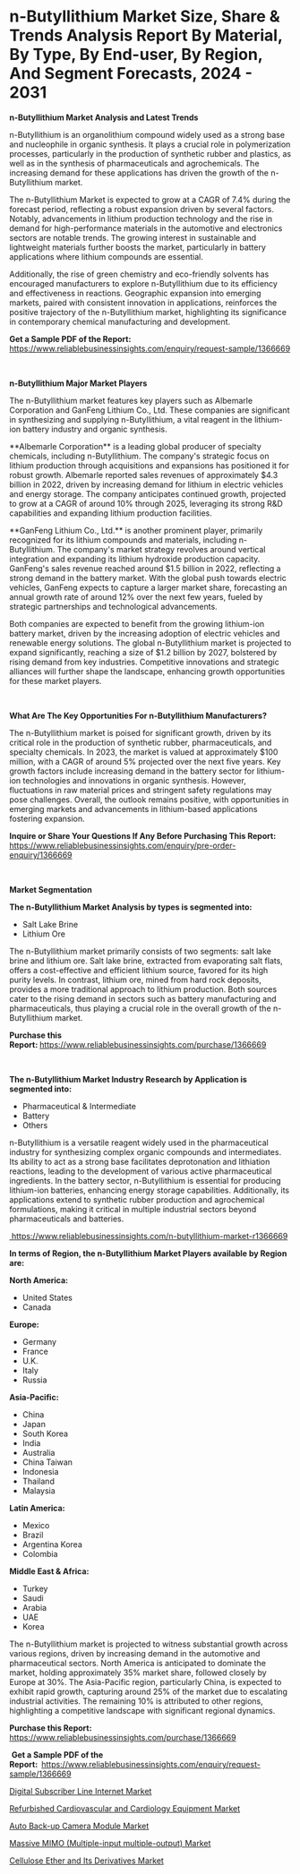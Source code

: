 <p><h1>n-Butyllithium Market Size, Share & Trends Analysis Report By Material, By Type, By End-user, By Region, And Segment Forecasts, 2024 - 2031</h1></p><p><strong>n-Butyllithium Market Analysis and Latest Trends</strong></p>
<p><p>n-Butyllithium is an organolithium compound widely used as a strong base and nucleophile in organic synthesis. It plays a crucial role in polymerization processes, particularly in the production of synthetic rubber and plastics, as well as in the synthesis of pharmaceuticals and agrochemicals. The increasing demand for these applications has driven the growth of the n-Butyllithium market.</p><p>The n-Butyllithium Market is expected to grow at a CAGR of 7.4% during the forecast period, reflecting a robust expansion driven by several factors. Notably, advancements in lithium production technology and the rise in demand for high-performance materials in the automotive and electronics sectors are notable trends. The growing interest in sustainable and lightweight materials further boosts the market, particularly in battery applications where lithium compounds are essential.</p><p>Additionally, the rise of green chemistry and eco-friendly solvents has encouraged manufacturers to explore n-Butyllithium due to its efficiency and effectiveness in reactions. Geographic expansion into emerging markets, paired with consistent innovation in applications, reinforces the positive trajectory of the n-Butyllithium market, highlighting its significance in contemporary chemical manufacturing and development.</p></p>
<p><strong>Get a Sample PDF of the Report:&nbsp;</strong> <a href="https://www.reliablebusinessinsights.com/enquiry/request-sample/1366669?utm_campaign=1109&utm_medium=2&utm_source=Github&utm_content=ia&utm_term=11102024&utm_id=n-butyllithium">https://www.reliablebusinessinsights.com/enquiry/request-sample/1366669</a></p>
<p>&nbsp;</p>
<p><strong>n-Butyllithium Major Market Players</strong></p>
<p><p>The n-Butyllithium market features key players such as Albemarle Corporation and GanFeng Lithium Co., Ltd. These companies are significant in synthesizing and supplying n-Butyllithium, a vital reagent in the lithium-ion battery industry and organic synthesis.</p><p>**Albemarle Corporation** is a leading global producer of specialty chemicals, including n-Butyllithium. The company's strategic focus on lithium production through acquisitions and expansions has positioned it for robust growth. Albemarle reported sales revenues of approximately $4.3 billion in 2022, driven by increasing demand for lithium in electric vehicles and energy storage. The company anticipates continued growth, projected to grow at a CAGR of around 10% through 2025, leveraging its strong R&D capabilities and expanding lithium production facilities.</p><p>**GanFeng Lithium Co., Ltd.** is another prominent player, primarily recognized for its lithium compounds and materials, including n-Butyllithium. The company's market strategy revolves around vertical integration and expanding its lithium hydroxide production capacity. GanFeng's sales revenue reached around $1.5 billion in 2022, reflecting a strong demand in the battery market. With the global push towards electric vehicles, GanFeng expects to capture a larger market share, forecasting an annual growth rate of around 12% over the next few years, fueled by strategic partnerships and technological advancements.</p><p>Both companies are expected to benefit from the growing lithium-ion battery market, driven by the increasing adoption of electric vehicles and renewable energy solutions. The global n-Butyllithium market is projected to expand significantly, reaching a size of $1.2 billion by 2027, bolstered by rising demand from key industries. Competitive innovations and strategic alliances will further shape the landscape, enhancing growth opportunities for these market players.</p></p>
<p>&nbsp;</p>
<p><strong>What Are The Key Opportunities For n-Butyllithium Manufacturers?</strong></p>
<p><p>The n-Butyllithium market is poised for significant growth, driven by its critical role in the production of synthetic rubber, pharmaceuticals, and specialty chemicals. In 2023, the market is valued at approximately $100 million, with a CAGR of around 5% projected over the next five years. Key growth factors include increasing demand in the battery sector for lithium-ion technologies and innovations in organic synthesis. However, fluctuations in raw material prices and stringent safety regulations may pose challenges. Overall, the outlook remains positive, with opportunities in emerging markets and advancements in lithium-based applications fostering expansion.</p></p>
<p><strong>Inquire or Share Your Questions If Any Before Purchasing This Report:</strong> <a href="https://www.reliablebusinessinsights.com/enquiry/pre-order-enquiry/1366669?utm_campaign=1109&utm_medium=2&utm_source=Github&utm_content=ia&utm_term=11102024&utm_id=n-butyllithium">https://www.reliablebusinessinsights.com/enquiry/pre-order-enquiry/1366669</a></p>
<p>&nbsp;</p>
<p><strong>Market Segmentation</strong></p>
<p><strong>The n-Butyllithium Market Analysis by types is segmented into:</strong></p>
<p><ul><li>Salt Lake Brine</li><li>Lithium Ore</li></ul></p>
<p><p>The n-Butyllithium market primarily consists of two segments: salt lake brine and lithium ore. Salt lake brine, extracted from evaporating salt flats, offers a cost-effective and efficient lithium source, favored for its high purity levels. In contrast, lithium ore, mined from hard rock deposits, provides a more traditional approach to lithium production. Both sources cater to the rising demand in sectors such as battery manufacturing and pharmaceuticals, thus playing a crucial role in the overall growth of the n-Butyllithium market.</p></p>
<p><strong>Purchase this Report:&nbsp;</strong><a href="https://www.reliablebusinessinsights.com/purchase/1366669?utm_campaign=1109&utm_medium=2&utm_source=Github&utm_content=ia&utm_term=11102024&utm_id=n-butyllithium">https://www.reliablebusinessinsights.com/purchase/1366669</a></p>
<p>&nbsp;</p>
<p><strong>The n-Butyllithium Market Industry Research by Application is segmented into:</strong></p>
<p><ul><li>Pharmaceutical & Intermediate</li><li>Battery</li><li>Others</li></ul></p>
<p><p>n-Butyllithium is a versatile reagent widely used in the pharmaceutical industry for synthesizing complex organic compounds and intermediates. Its ability to act as a strong base facilitates deprotonation and lithiation reactions, leading to the development of various active pharmaceutical ingredients. In the battery sector, n-Butyllithium is essential for producing lithium-ion batteries, enhancing energy storage capabilities. Additionally, its applications extend to synthetic rubber production and agrochemical formulations, making it critical in multiple industrial sectors beyond pharmaceuticals and batteries.</p></p>
<p><a href="https://www.reliablebusinessinsights.com/n-butyllithium-market-r1366669?utm_campaign=1109&utm_medium=2&utm_source=Github&utm_content=ia&utm_term=11102024&utm_id=n-butyllithium">&nbsp;https://www.reliablebusinessinsights.com/n-butyllithium-market-r1366669</a></p>
<p><strong>In terms of Region, the n-Butyllithium Market Players available by Region are:</strong></p>
<p>
    <p> <strong> North America: </strong>
        <ul>
            <li>United States</li>
            <li>Canada</li>
        </ul>
        </p> 
    <p> <strong> Europe: </strong>
        <ul>
            <li>Germany</li>
            <li>France</li>
            <li>U.K.</li>
            <li>Italy</li>
            <li>Russia</li>
        </ul>
        </p> 
    <p> <strong> Asia-Pacific: </strong>
        <ul>
            <li>China</li>
            <li>Japan</li>
            <li>South Korea</li>
            <li>India</li>
            <li>Australia</li>
            <li>China Taiwan</li>
            <li>Indonesia</li>
            <li>Thailand</li>
            <li>Malaysia</li>
        </ul>
        </p> 
    <p> <strong> Latin America: </strong>
        <ul>
            <li>Mexico</li>
            <li>Brazil</li>
            <li>Argentina Korea</li>
            <li>Colombia</li>
        </ul>
        </p> 
    <p> <strong> Middle East & Africa: </strong>
        <ul>
            <li>Turkey</li>
            <li>Saudi</li>
            <li>Arabia</li>
            <li>UAE</li>
            <li>Korea</li>
        </ul>
    </p>
    </p>
<p><p>The n-Butyllithium market is projected to witness substantial growth across various regions, driven by increasing demand in the automotive and pharmaceutical sectors. North America is anticipated to dominate the market, holding approximately 35% market share, followed closely by Europe at 30%. The Asia-Pacific region, particularly China, is expected to exhibit rapid growth, capturing around 25% of the market due to escalating industrial activities. The remaining 10% is attributed to other regions, highlighting a competitive landscape with significant regional dynamics.</p></p>
<p><strong>Purchase this Report: </strong><a href="https://www.reliablebusinessinsights.com/purchase/1366669?utm_campaign=1109&utm_medium=2&utm_source=Github&utm_content=ia&utm_term=11102024&utm_id=n-butyllithium">https://www.reliablebusinessinsights.com/purchase/1366669</a></p>
<p>&nbsp;<strong>Get a Sample PDF of the Report:&nbsp;&nbsp;</strong><a href="https://www.reliablebusinessinsights.com/enquiry/request-sample/1366669?utm_campaign=1109&utm_medium=2&utm_source=Github&utm_content=ia&utm_term=11102024&utm_id=n-butyllithium">https://www.reliablebusinessinsights.com/enquiry/request-sample/1366669</a></p>
<p><strong></strong></p>
<p><p><a href="https://issuu.com/reportprime-2/docs/digital-subscriber-line-internet-ma_246a58c512f1e4?utm_campaign=1109&utm_medium=2&utm_source=Github&utm_content=ia&utm_term=11102024&utm_id=n-butyllithium">Digital Subscriber Line Internet Market</a></p><p><a href="https://www.linkedin.com/pulse/refurbished-cardiovascular-cardiology-equipment-market--hn2we?utm_campaign=1109&utm_medium=2&utm_source=Github&utm_content=ia&utm_term=11102024&utm_id=n-butyllithium">Refurbished Cardiovascular and Cardiology Equipment Market</a></p><p><a href="https://www.linkedin.com/pulse/auto-back-up-camera-module-market-maturity-analysis-regional-b4tee?utm_campaign=1109&utm_medium=2&utm_source=Github&utm_content=ia&utm_term=11102024&utm_id=n-butyllithium">Auto Back-up Camera Module Market</a></p><p><a href="https://issuu.com/reportprime-2/docs/massive-mimo-multiple-input-multipl_8bfdba0ea7c911?utm_campaign=1109&utm_medium=2&utm_source=Github&utm_content=ia&utm_term=11102024&utm_id=n-butyllithium">Massive MIMO (Multiple-input multiple-output) Market</a></p><p><a href="https://www.linkedin.com/pulse/global-cellulose-ether-its-derivatives-market-trends-insights-fcixc?utm_campaign=1109&utm_medium=2&utm_source=Github&utm_content=ia&utm_term=11102024&utm_id=n-butyllithium">Cellulose Ether and Its Derivatives Market</a></p></p>